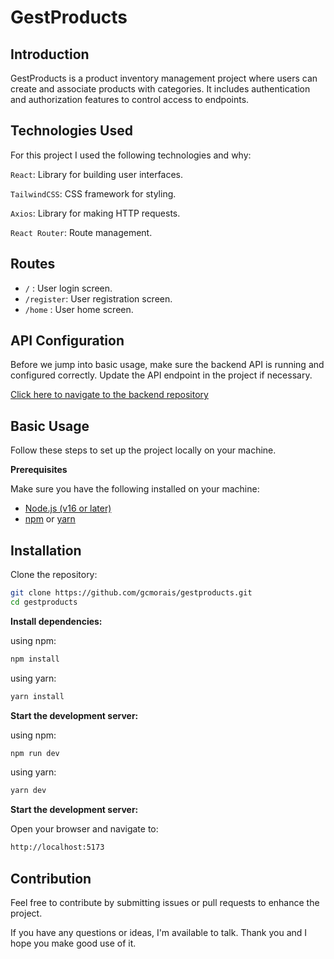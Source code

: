 # GestProducts

## <a name="apresentation">Introduction</a>

GestProducts is a product inventory management project where users can create and associate products with categories. It includes authentication and authorization features to control access to endpoints.

## <a name="techsUsage">Technologies Used</a>

For this project I used the following technologies and why:

`React`: Library for building user interfaces.

`TailwindCSS`: CSS framework for styling.

`Axios`: Library for making HTTP requests.

`React Router`: Route management.

## <a name="routes">Routes</a>

- `/` : User login screen.
- `/register`: User registration screen.
- `/home` : User home screen.

## <a name="apiConfig">API Configuration</a>

Before we jump into basic usage, make sure the backend API is running and configured correctly. Update the API endpoint in the project if necessary.

[Click here to navigate to the backend repository](https://github.com/gcmorais/gestproducts-serverside)

## <a name="basicUsage">Basic Usage</a>

Follow these steps to set up the project locally on your machine.

**Prerequisites**
<a name="prerequisites"></a>

Make sure you have the following installed on your machine:

- [Node.js (v16 or later)](https://nodejs.org)
- [npm](https://www.npmjs.com/) or [yarn](https://classic.yarnpkg.com/en/)

## <a name="installation">Installation</a>

Clone the repository:

```bash
git clone https://github.com/gcmorais/gestproducts.git
cd gestproducts
```

**Install dependencies:**

using npm:

```bash
npm install
```

using yarn:

```bash
yarn install
```

**Start the development server:**

using npm:

```bash
npm run dev
```

using yarn:

```bash
yarn dev
```

**Start the development server:**

Open your browser and navigate to:

```bash
http://localhost:5173
```

## <a name="contribution">Contribution</a>

Feel free to contribute by submitting issues or pull requests to enhance the project.

If you have any questions or ideas, I'm available to talk. Thank you and I hope you make good use of it.

